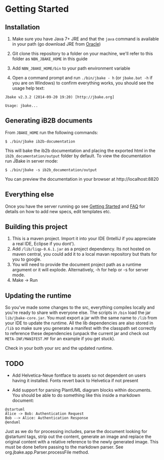 # Getting Started

## Installation

1. Make sure you have Java 7+ JRE and that the `java` command is available in your path (go download JRE from [Oracle](http://www.oracle.com/technetwork/java/javase/downloads/index.html))

2. Git clone this repository to a folder on your machine, we'll refer to this folder as `NBN_JBAKE_HOME` in this guide

3. Add `NBN_JBAKE_HOME/bin` to your path environment variable

3. Open a command prompt and run `./bin/jbake - h` (or `jbake.bat -h` if you are on Windows) to confirm everything works, you should see the usage help text:

```
Jbake v2.3.2 (2014-09-20 19:20) [http://jbake.org]

Usage: jbake...
```

## Generating iB2B documents

From `JBAKE_HOME` run the following commands:

```
$ ./bin/jbake ib2b-documentation
```

This will bake the ib2b documentation and placing the exported html in the `ib2b_documentation/output` folder by default. To view the documentation run JBake in server mode:

```
$ ./bin/jbake -s ib2b_documentation/output
```

You can preview the documentation in your browser at http://localhost:8820

## Everything else

Once you have the server running go see [Getting Started](http://localhost:8820/getting-started) and [FAQ](http://localhost:8820/faq) for details on how to add new specs, edit templates etc.

## Building this project

1. This is a maven project. Import it into your IDE (IntelliJ if you appreciate a real IDE, Eclipse if you dont').
2. Add `/lib/liqp-0.6.1.jar` as a project dependency. Its not hosted on maven central, you could add it to a local mavan repository but thats for you to google.
3. You will need to provide the document project path as a runtime argument or it will explode. Alternatively, -h for help or -s for server mode.
3. Make -> Run

## Updating the runtime

So you've made some changes to the src, everything compiles locally and you're ready to share with everyone else. The scripts in `/bin` load the jar `lib/jbake-core.jar`. You must export a jar with the same name to `/lib` from your IDE to update the runtime. All the lib dependencies are also stored in `/lib` so make sure you generate a manifest with the classpath set correctly to reference these dependencies (unpack the current jar and check out `META-INF/MANIFEST.MF` for an example if you get stuck).

Check in your both your src and the updated runtime.

## TODO

- Add Helvetica-Neue fontface to assets so not dependent on users having it installed. Fonts revert back to Helvetica if not present

- Add support for parsing PlantUML diagram blocks within documents. You should be able to do something like this inside a markdown document:

```
@startuml
Alice -> Bob: Authentication Request
Bob --> Alice: Authentication Response
@enduml
```

Just as we do for processing includes, parse the document looking for @startuml tags, strip out the content, generate an image and replace the original content with a relative reference to the newly generated image. This must be done before passing to the markdown parser. See org.jbake.app.Parser.processFile method.